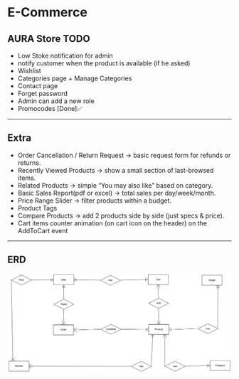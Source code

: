 # E-Commerce

## AURA Store TODO
- Low Stoke notification for admin
- notify customer when the product is available (if he asked)
- Wishlist
- Categories page + Manage Categories
- Contact page
- Forget password
- Admin can add a new role
- Promocodes [Done]✅
---
## Extra
- Order Cancellation / Return Request → basic request form for refunds or returns.
- Recently Viewed Products → show a small section of last-browsed items.
- Related Products → simple “You may also like” based on category.
- Basic Sales Report(pdf or excel) → total sales per day/week/month.
- Price Range Slider → filter products within a budget.
- Product Tags
- Compare Products → add 2 products side by side (just specs & price).
- Cart items counter animation (on cart icon on the header) on the AddToCart event
---
##  ERD
![ERD](E-commerce-erd.png)

